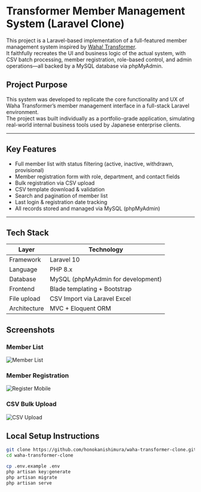 # Transformer Member Management System (Laravel Clone)

This project is a Laravel-based implementation of a full-featured member management system inspired by [Waha! Transformer](https://waha-transformer.com/).  
It faithfully recreates the UI and business logic of the actual system, with CSV batch processing, member registration, role-based control, and admin operations—all backed by a MySQL database via phpMyAdmin.



## Project Purpose

This system was developed to replicate the core functionality and UX of Waha Transformer’s member management interface in a full-stack Laravel environment.  
The project was built individually as a portfolio-grade application, simulating real-world internal business tools used by Japanese enterprise clients.

---

##  Key Features

- Full member list with status filtering (active, inactive, withdrawn, provisional)
- Member registration form with role, department, and contact fields
- Bulk registration via CSV upload
- CSV template download & validation
- Search and pagination of member list
- Last login & registration date tracking
- All records stored and managed via MySQL (phpMyAdmin)

---

## Tech Stack

| Layer       | Technology     |
|-------------|----------------|
| Framework   | Laravel 10     |
| Language    | PHP 8.x        |
| Database    | MySQL (phpMyAdmin for development) |
| Frontend    | Blade templating + Bootstrap |
| File upload | CSV Import via Laravel Excel |
| Architecture | MVC + Eloquent ORM |



## Screenshots

### Member List  
![Member List](https://github.com/user-attachments/assets/4c8eaf03-cb75-4cdd-8453-e93c9b86fdb3)


### Member Registration
![Register Mobile](https://github.com/user-attachments/assets/1341c32f-04e7-479b-bff2-b11377a2f89d)

### CSV Bulk Upload  
![CSV Upload](https://github.com/user-attachments/assets/1fdffab7-2521-42e1-896e-1a03d13d21fe)





##  Local Setup Instructions

```bash
git clone https://github.com/honokanishimura/waha-transformer-clone.git
cd waha-transformer-clone

cp .env.example .env
php artisan key:generate
php artisan migrate
php artisan serve
